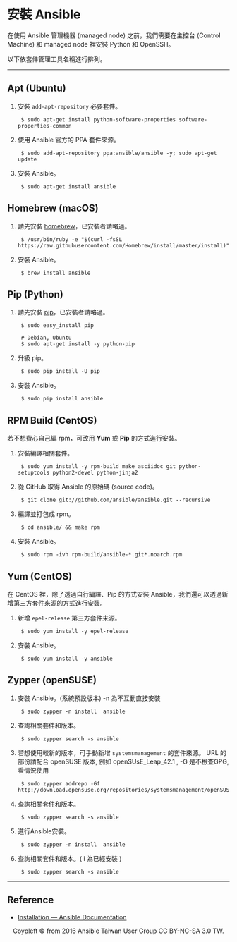 # 安裝 Ansible

在使用 Ansible 管理機器 (managed node) 之前，我們需要在主控台 (Control Machine) 和 managed node 裡安裝 Python 和 OpenSSH。

以下依套件管理工具名稱進行排列。

---

## Apt (Ubuntu) 

1. 安裝 `add-apt-repository` 必要套件。

        $ sudo apt-get install python-software-properties software-properties-common
    
2. 使用 Ansible 官方的 PPA 套件來源。

        $ sudo add-apt-repository ppa:ansible/ansible -y; sudo apt-get update
    
3. 安裝 Ansible。    
    
        $ sudo apt-get install ansible

## Homebrew (macOS)

1. 請先安裝 [homebrew](http://brew.sh/index_zh-tw.html)，已安裝者請略過。

        $ /usr/bin/ruby -e "$(curl -fsSL https://raw.githubusercontent.com/Homebrew/install/master/install)"

2. 安裝 Ansible。

        $ brew install ansible

## Pip (Python)

1. 請先安裝 [pip](https://pypi.python.org/pypi/pip)，已安裝者請略過。

        $ sudo easy_install pip
        
        # Debian, Ubuntu
        $ sudo apt-get install -y python-pip

2. 升級 pip。

        $ sudo pip install -U pip

2. 安裝 Ansible。
        
        $ sudo pip install ansible

## RPM Build (CentOS)

若不想費心自己編 rpm，可改用 **Yum** 或 **Pip** 的方式進行安裝。

1. 安裝編譯相關套件。

        $ sudo yum install -y rpm-build make asciidoc git python-setuptools python2-devel python-jinja2

2. 從 GitHub 取得 Ansible 的原始碼 (source code)。

        $ git clone git://github.com/ansible/ansible.git --recursive

3. 編譯並打包成 rpm。

        $ cd ansible/ && make rpm

4. 安裝 Ansible。

        $ sudo rpm -ivh rpm-build/ansible-*.git*.noarch.rpm

## Yum (CentOS)

在 CentOS 裡，除了透過自行編譯、Pip 的方式安裝 Ansible，我們還可以透過新增第三方套件來源的方式進行安裝。

1. 新增 `epel-release` 第三方套件來源。

        $ sudo yum install -y epel-release

2. 安裝 Ansible。

        $ sudo yum install -y ansible

## Zypper (openSUSE)

1. 安裝 Ansible。(系統預設版本)  -n 為不互動直接安裝
    
        $ sudo zypper -n install  ansible

2. 查詢相關套件和版本。

        $ sudo zypper search -s ansible

1. 若想使用較新的版本，可手動新增 `systemsmanagement` 的套件來源。 URL 的部份請配合 openSUSE 版本, 例如 openSUsE_Leap_42.1 , -G 是不檢查GPG, 看情況使用

        $ sudo zypper addrepo -Gf http://download.opensuse.org/repositories/systemsmanagement/openSUSE_Leap_42.1/systemsmanagement.repo

2. 查詢相關套件和版本。

        $ sudo zypper search -s ansible

3. 進行Ansible安裝。
    
        $ sudo zypper -n install  ansible
4. 查詢相關套件和版本。( i 為已經安裝 )

        $ sudo zypper search -s ansible

---

## Reference

- [Installation — Ansible Documentation](http://docs.ansible.com/ansible/intro_installation.html)

<div style="text-align: center;">
Coypleft © from 2016 Ansible Taiwan User Group CC BY-NC-SA 3.0 TW.
</div>

